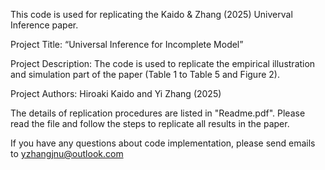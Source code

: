 This code is used for replicating the Kaido & Zhang (2025) Univerval Inference paper.

Project Title: “Universal Inference for Incomplete Model”

Project Description: The code is used to replicate the empirical illustration and simulation part of the paper (Table 1 to Table 5 and Figure 2).

Project Authors: Hiroaki Kaido and Yi Zhang (2025)

The details of replication procedures are listed in "Readme.pdf". Please read the file and follow the steps to replicate all results in the paper.

If you have any questions about code implementation, please send emails to yzhangjnu@outlook.com

